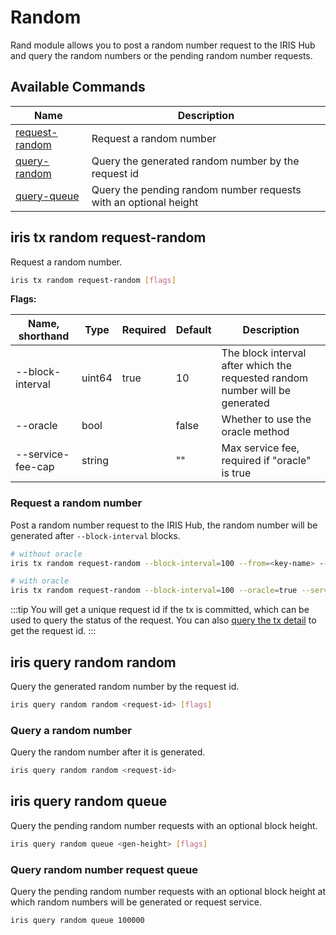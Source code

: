 # Random

Rand module allows you to post a random number request to the IRIS Hub and query the random numbers or the pending random number requests.

## Available Commands

| Name                                             | Description                                                  |
| ------------------------------------------------ | ------------------------------------------------------------ |
| [request-random](#iris-tx-random-request-random) | Request a random number                                      |
| [query-random](#iris-query-random-random)        | Query the generated random number by the request id          |
| [query-queue](#iris-query-random-queue)          | Query the pending random number requests with an optional height |

## iris tx random request-random

Request a random number.

```bash
iris tx random request-random [flags]
```

**Flags:**

| Name, shorthand   | Type   | Required | Default | Description                                                                  |
| ----------------- | ------ | -------- | ------- | ---------------------------------------------------------------------------- |
| --block-interval  | uint64 | true     | 10      | The block interval after which the requested random number will be generated |
| --oracle          | bool   |          | false   | Whether to use the oracle method                                             |
| --service-fee-cap | string |          | ""      | Max service fee, required if "oracle" is true                                |

### Request a random number

Post a random number request to the IRIS Hub, the random number will be generated after `--block-interval` blocks.

```bash
# without oracle
iris tx random request-random --block-interval=100 --from=<key-name> --chain-id=irishub --fee=0.3iris --commit

# with oracle
iris tx random request-random --block-interval=100 --oracle=true --service-fee-cap=1iris --from=<key-name> --chain-id=irishub --fee=0.3iris --commit
```

:::tip
You will get a unique request id if the tx is committed, which can be used to query the status of the request. You can also [query the tx detail](./tendermint.md#iriscli-tendermint-tx) to get the request id.
:::

## iris query random random

Query the generated random number by the request id.

```bash
iris query random random <request-id> [flags]
```

### Query a random number

Query the random number after it is generated.

```bash
iris query random random <request-id>
```

## iris query random queue

Query the pending random number requests with an optional block height.

```bash
iris query random queue <gen-height> [flags]
```

### Query random number request queue

Query the pending random number requests with an optional block height at which random numbers will be generated or request service.

```bash
iris query random queue 100000
```
